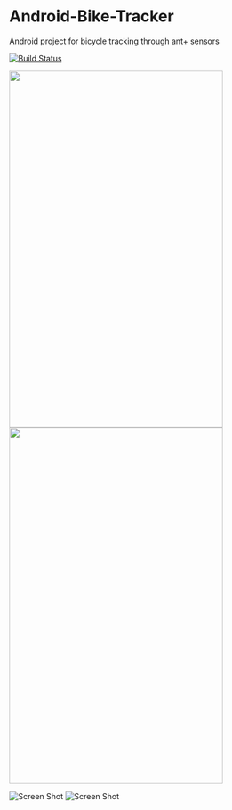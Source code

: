 # Android-Bike-Tracker
Android project for bicycle tracking through ant+ sensors

[![Build Status](https://travis-ci.org/mykevin81/Android-Bike-Tracker.svg?branch=master)](https://travis-ci.org/mykevin81/Android-Bike-Tracker)

<img src="http://i.imgur.com/6y4Viwm.png" width="384" height="640">
<img src="http://i.imgur.com/JQ5kXGc.jpg" width="384" height="640">

![Screen Shot](http://i.imgur.com/6y4Viwm.png "Splash Screen")
![Screen Shot](http://i.imgur.com/JQ5kXGc.jpg "Main Theme")
